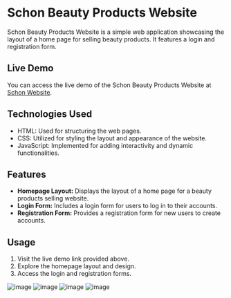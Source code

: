 # Schon Beauty Products Website

Schon Beauty Products Website is a simple web application showcasing the layout of a home page for selling beauty products. It features a login and registration form.

## Live Demo

You can access the live demo of the Schon Beauty Products Website at [Schon Website](https://mahak-23.github.io/schon-website/).

## Technologies Used

- HTML: Used for structuring the web pages.
- CSS: Utilized for styling the layout and appearance of the website.
- JavaScript: Implemented for adding interactivity and dynamic functionalities.

## Features

- **Homepage Layout:** Displays the layout of a home page for a beauty products selling website.
- **Login Form:** Includes a login form for users to log in to their accounts.
- **Registration Form:** Provides a registration form for new users to create accounts.

## Usage

1. Visit the live demo link provided above.
2. Explore the homepage layout and design.
3. Access the login and registration forms.

![image](https://github.com/mahak-23/schon-website/assets/107416996/2de5020a-ccb8-4b7a-9407-405f3c80ab62)
![image](https://github.com/mahak-23/schon-website/assets/107416996/b0191f84-0edc-4aec-b417-ab83d435b67d)
![image](https://github.com/mahak-23/schon-website/assets/107416996/f5fd8001-ad45-425d-9485-15adca70cd9d)
![image](https://github.com/mahak-23/schon-website/assets/107416996/739b58f6-bd3b-4a06-ba17-b3dd9987f5e8)




